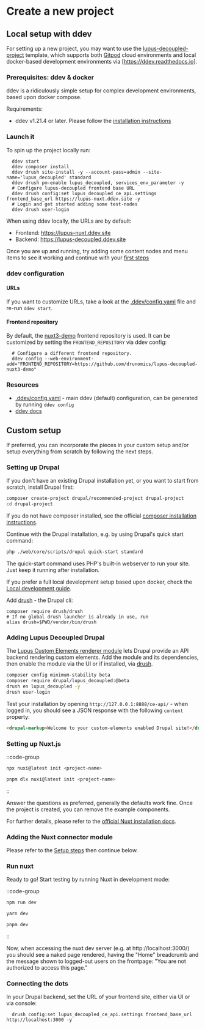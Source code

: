 # Create a new project

## Local setup with ddev

For setting up a new project, you may want to use the [lupus-decoupled-project](https://github.com/drunomics/lupus-decoupled-project/) template, which supports both [Gitpod](https://gitpod.io)
cloud environments and local docker-based development environments via [https://ddev.readthedocs.io].

### Prerequisites: ddev & docker

ddev is a ridiculously simple setup for complex development environments, based upon docker compose.

Requirements:
* ddev v1.21.4 or later. Please follow the [installation instructions](https://ddev.readthedocs.io/en/latest/users/install/ddev-installation/)

### Launch it

To spin up the project locally run:

      ddev start
      ddev composer install
      ddev drush site-install -y --account-pass=admin --site-name='lupus_decoupled' standard
      ddev drush pm-enable lupus_decoupled, services_env_parameter -y
      # Configure lupus-decoupled frontend base URL
      ddev drush config:set lupus_decoupled_ce_api.settings frontend_base_url https://lupus-nuxt.ddev.site -y
      # Login and get started adding some test-nodes
      ddev drush user-login

When using ddev locally, the URLs are by default:

  * Frontend: https://lupus-nuxt.ddev.site
  * Backend: https://lupus-decoupled.ddev.site


Once you are up and running, try adding some content nodes and menu items to see it working and continue with your [first steps](/get-started/first-steps)


### ddev configuration

#### URLs

If you want to customize URLs, take a look at the [.ddev/config.yaml](https://github.com/drunomics/lupus-decoupled-project/blob/main/.ddev/config.yaml) file and re-run `ddev start`.

#### Frontend repository

By default, the [nuxt3-demo](https://github.com/drunomics/lupus-decoupled-nuxt3-demo) frontend repository is used. It can be customized by setting the `FRONTEND_REPOSITORY` via ddev config:

      # Configure a different frontend repository.
      ddev config --web-environment-add="FRONTEND_REPOSITORY=https://github.com/drunomics/lupus-decoupled-nuxt3-demo"


### Resources

* [.ddev/config.yaml](https://github.com/drunomics/lupus-decoupled-project/blob/main/.ddev/config.yaml) - main ddev (default) configuration, can be generated by running `ddev config`
* [ddev docs](https://ddev.readthedocs.io)


## Custom setup

If preferred, you can incorporate the pieces in your custom setup and/or setup everything from scratch by following the next steps.

### Setting up Drupal

If you don't have an existing Drupal installation yet, or you want to start from scratch,
install Drupal first:

```bash
composer create-project drupal/recommended-project drupal-project
cd drupal-project
```

If you do not have composer installed, see the official [composer installation instructions](https://getcomposer.org/download/).

Continue with the Drupal installation, e.g. by using Drupal's quick start command:
```bash
php ./web/core/scripts/drupal quick-start standard
```

The quick-start command uses PHP's built-in webserver to run your site. Just keep it running after installation.

If you prefer a full local development setup based upon docker, check the
[Local development guide](https://www.drupal.org/docs/official_docs/en/_local_development_guide.html).

Add [drush](https://drush.org) - the Drupal cli:

```
composer require drush/drush
# If no global drush launcher is already in use, run
alias drush=$PWD/vendor/bin/drush
```

### Adding Lupus Decoupled Drupal

The [Lupus Custom Elements renderer module](https://www.drupal.org/project/lupus_ce_renderer) lets Drupal provide
an API backend rendering custom elements. Add the module and its dependencies, then enable the module
via the UI or if installed, via [drush](https://drush.org).

```bash
composer config minimum-stability beta
composer require drupal/lupus_decoupled:@beta
drush en lupus_decoupled -y
drush user-login
```

Test your installation by opening `http://127.0.0.1:8888/ce-api/` - when logged in,
you should see a JSON response with the following `content` property:

```html
<drupal-markup>Welcome to your custom-elements enabled Drupal site!</drupal-markup>
```

### Setting up Nuxt.js


::code-group
  ```bash [npx]
  npx nuxi@latest init <project-name>
  ```

  ```bash [pnpm]
  pnpm dlx nuxi@latest init <project-name>
  ```
::

Answer the questions as preferred, generally the defaults work fine.
Once the project is created, you can remove the example components.

For further details, please refer to the [official Nuxt installation docs](https://nuxt.com/docs/getting-started/installation).


### Adding the Nuxt connector module

Please refer to the [Setup steps](/nuxt/drupal-ce-connector) then continue below.

### Run nuxt

Ready to go! Start testing by running Nuxt in development mode:

::code-group
  ```bash [npm]
  npm run dev
  ```
  ```bash [yarn]
  yarn dev
  ```
  ```bash [pnpm]
  pnpm dev
  ```
::

Now, when accessing the nuxt dev server (e.g. at http://localhost:3000/)
you should see a naked page rendered, having the "Home" breadcrumb
and the message shown to logged-out users on the frontpage:
"You are not authorized to access this page."

### Connecting the dots

In your Drupal backend, set the URL of your frontend site, either via UI or via console:


      drush config:set lupus_decoupled_ce_api.settings frontend_base_url http://localhost:3000 -y
